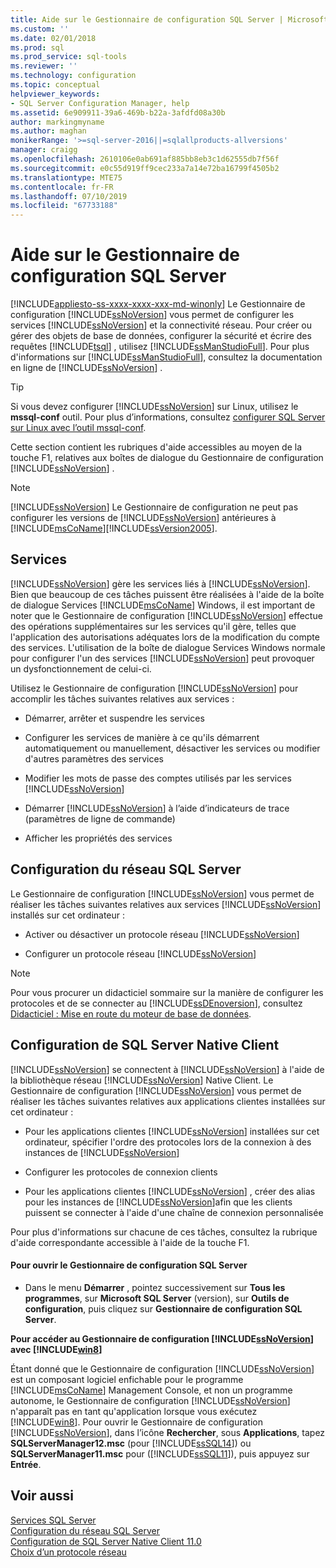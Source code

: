```yaml
---
title: Aide sur le Gestionnaire de configuration SQL Server | Microsoft Docs
ms.custom: ''
ms.date: 02/01/2018
ms.prod: sql
ms.prod_service: sql-tools
ms.reviewer: ''
ms.technology: configuration
ms.topic: conceptual
helpviewer_keywords:
- SQL Server Configuration Manager, help
ms.assetid: 6e909911-39a6-469b-b22a-3afdfd08a30b
author: markingmyname
ms.author: maghan
monikerRange: '>=sql-server-2016||=sqlallproducts-allversions'
manager: craigg
ms.openlocfilehash: 2610106e0ab691af885bb8eb3c1d62555db7f56f
ms.sourcegitcommit: e0c55d919ff9cec233a7a14e72ba16799f4505b2
ms.translationtype: MTE75
ms.contentlocale: fr-FR
ms.lasthandoff: 07/10/2019
ms.locfileid: "67733188"
---
```

# <a name="sql-server-configuration-manager-help"></a>Aide sur le Gestionnaire de configuration SQL Server
[!INCLUDE[appliesto-ss-xxxx-xxxx-xxx-md-winonly](../../includes/appliesto-ss-xxxx-xxxx-xxx-md-winonly.md)]
  Le Gestionnaire de configuration [!INCLUDE[ssNoVersion](../../includes/ssnoversion-md.md)] vous permet de configurer les services [!INCLUDE[ssNoVersion](../../includes/ssnoversion-md.md)] et la connectivité réseau. Pour créer ou gérer des objets de base de données, configurer la sécurité et écrire des requêtes [!INCLUDE[tsql](../../includes/tsql-md.md)] , utilisez [!INCLUDE[ssManStudioFull](../../includes/ssmanstudiofull-md.md)]. Pour plus d'informations sur [!INCLUDE[ssManStudioFull](../../includes/ssmanstudiofull-md.md)], consultez la documentation en ligne de [!INCLUDE[ssNoVersion](../../includes/ssnoversion-md.md)] .  

 > [!TIP]
 > Si vous devez configurer [!INCLUDE[ssNoVersion](../../includes/ssnoversion-md.md)] sur Linux, utilisez le **mssql-conf** outil. Pour plus d’informations, consultez [configurer SQL Server sur Linux avec l’outil mssql-conf](../../linux/sql-server-linux-configure-mssql-conf.md).

 Cette section contient les rubriques d'aide accessibles au moyen de la touche F1, relatives aux boîtes de dialogue du Gestionnaire de configuration [!INCLUDE[ssNoVersion](../../includes/ssnoversion-md.md)] .  
  
> [!NOTE]
>  [!INCLUDE[ssNoVersion](../../includes/ssnoversion-md.md)] Le Gestionnaire de configuration ne peut pas configurer les versions de [!INCLUDE[ssNoVersion](../../includes/ssnoversion-md.md)] antérieures à [!INCLUDE[msCoName](../../includes/msconame-md.md)][!INCLUDE[ssVersion2005](../../includes/ssversion2005-md.md)].  
  
## <a name="services"></a>Services  
 [!INCLUDE[ssNoVersion](../../includes/ssnoversion-md.md)] gère les services liés à [!INCLUDE[ssNoVersion](../../includes/ssnoversion-md.md)]. Bien que beaucoup de ces tâches puissent être réalisées à l'aide de la boîte de dialogue Services [!INCLUDE[msCoName](../../includes/msconame-md.md)] Windows, il est important de noter que le Gestionnaire de configuration [!INCLUDE[ssNoVersion](../../includes/ssnoversion-md.md)] effectue des opérations supplémentaires sur les services qu'il gère, telles que l'application des autorisations adéquates lors de la modification du compte des services. L'utilisation de la boîte de dialogue Services Windows normale pour configurer l'un des services [!INCLUDE[ssNoVersion](../../includes/ssnoversion-md.md)] peut provoquer un dysfonctionnement de celui-ci.  
  
 Utilisez le Gestionnaire de configuration [!INCLUDE[ssNoVersion](../../includes/ssnoversion-md.md)] pour accomplir les tâches suivantes relatives aux services :  
  
-   Démarrer, arrêter et suspendre les services  
  
-   Configurer les services de manière à ce qu'ils démarrent automatiquement ou manuellement, désactiver les services ou modifier d'autres paramètres des services  
  
-   Modifier les mots de passe des comptes utilisés par les services [!INCLUDE[ssNoVersion](../../includes/ssnoversion-md.md)]  
  
-   Démarrer [!INCLUDE[ssNoVersion](../../includes/ssnoversion-md.md)] à l’aide d’indicateurs de trace (paramètres de ligne de commande)  
  
-   Afficher les propriétés des services  
  
## <a name="sql-server-network-configuration"></a>Configuration du réseau SQL Server  
 Le Gestionnaire de configuration [!INCLUDE[ssNoVersion](../../includes/ssnoversion-md.md)] vous permet de réaliser les tâches suivantes relatives aux services [!INCLUDE[ssNoVersion](../../includes/ssnoversion-md.md)] installés sur cet ordinateur :  
  
-   Activer ou désactiver un protocole réseau [!INCLUDE[ssNoVersion](../../includes/ssnoversion-md.md)]  
  
-   Configurer un protocole réseau [!INCLUDE[ssNoVersion](../../includes/ssnoversion-md.md)]  
  
> [!NOTE]  
>  Pour vous procurer un didacticiel sommaire sur la manière de configurer les protocoles et de se connecter au [!INCLUDE[ssDEnoversion](../../includes/ssdenoversion-md.md)], consultez [Didacticiel : Mise en route du moteur de base de données](../../relational-databases/tutorial-getting-started-with-the-database-engine.md).  
  
## <a name="sql-server-native-client-configuration"></a>Configuration de SQL Server Native Client  
 [!INCLUDE[ssNoVersion](../../includes/ssnoversion-md.md)] se connectent à [!INCLUDE[ssNoVersion](../../includes/ssnoversion-md.md)] à l'aide de la bibliothèque réseau [!INCLUDE[ssNoVersion](../../includes/ssnoversion-md.md)] Native Client. Le Gestionnaire de configuration [!INCLUDE[ssNoVersion](../../includes/ssnoversion-md.md)] vous permet de réaliser les tâches suivantes relatives aux applications clientes installées sur cet ordinateur :  
  
-   Pour les applications clientes [!INCLUDE[ssNoVersion](../../includes/ssnoversion-md.md)] installées sur cet ordinateur, spécifier l'ordre des protocoles lors de la connexion à des instances de [!INCLUDE[ssNoVersion](../../includes/ssnoversion-md.md)]  
  
-   Configurer les protocoles de connexion clients  
  
-   Pour les applications clientes [!INCLUDE[ssNoVersion](../../includes/ssnoversion-md.md)] , créer des alias pour les instances de [!INCLUDE[ssNoVersion](../../includes/ssnoversion-md.md)]afin que les clients puissent se connecter à l'aide d'une chaîne de connexion personnalisée  
  
 Pour plus d'informations sur chacune de ces tâches, consultez la rubrique d'aide correspondante accessible à l'aide de la touche F1.  
  
#### <a name="to-open-sql-server-configuration-manager"></a>Pour ouvrir le Gestionnaire de configuration SQL Server  
  
-   Dans le menu **Démarrer** , pointez successivement sur **Tous les programmes**, sur **Microsoft SQL Server** (version), sur **Outils de configuration**, puis cliquez sur **Gestionnaire de configuration SQL Server**.  
  
  
 **Pour accéder au Gestionnaire de configuration [!INCLUDE[ssNoVersion](../../includes/ssnoversion-md.md)] avec [!INCLUDE[win8](../../includes/win8-md.md)]**  
  
 Étant donné que le Gestionnaire de configuration [!INCLUDE[ssNoVersion](../../includes/ssnoversion-md.md)] est un composant logiciel enfichable pour le programme [!INCLUDE[msCoName](../../includes/msconame-md.md)] Management Console, et non un programme autonome, le Gestionnaire de configuration [!INCLUDE[ssNoVersion](../../includes/ssnoversion-md.md)] n'apparaît pas en tant qu'application lorsque vous exécutez [!INCLUDE[win8](../../includes/win8-md.md)]. Pour ouvrir le Gestionnaire de configuration [!INCLUDE[ssNoVersion](../../includes/ssnoversion-md.md)], dans l’icône **Rechercher**, sous **Applications**, tapez **SQLServerManager12.msc** (pour [!INCLUDE[ssSQL14](../../includes/sssql14-md.md)]) ou **SQLServerManager11.msc** pour ([!INCLUDE[ssSQL11](../../includes/sssql11-md.md)]), puis appuyez sur **Entrée**.  
  

## <a name="see-also"></a>Voir aussi  
 [Services SQL Server](../../tools/configuration-manager/sql-server-services.md)   
 [Configuration du réseau SQL Server](../../tools/configuration-manager/sql-server-network-configuration.md)   
 [Configuration de SQL Server Native Client 11.0](../../tools/configuration-manager/sql-native-client-11-0-configuration.md)   
 [Choix d’un protocole réseau](https://msdn.microsoft.com/library/6565fb7d-b076-4447-be90-e10d0dec359a)  
  
  
